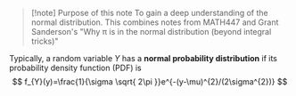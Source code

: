 >[!note] Purpose of this note
>To gain a deep understanding of the normal distribution. This combines notes from MATH447 and Grant Sanderson's "Why π is in the normal distribution (beyond integral tricks)"

Typically, a random variable $Y$ has a **normal probability distribution** if its probability density function (PDF) is
$$
f_{Y}(y)=\frac{1}{\sigma \sqrt{ 2\pi }}e^{-(y-\mu)^{2}/(2\sigma^{2})}
$$

 